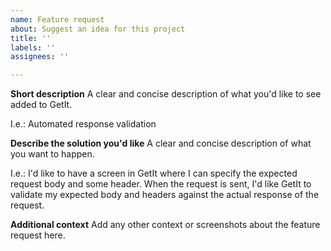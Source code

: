 ```yaml
---
name: Feature request
about: Suggest an idea for this project
title: ''
labels: ''
assignees: ''

---
```


**Short description**
A clear and concise description of what you'd like to see added to GetIt.

I.e.: Automated response validation

**Describe the solution you'd like**
A clear and concise description of what you want to happen.

I.e.: I'd like to have a screen in GetIt where I can specify the expected request body and some header. When the request is sent, I'd like GetIt to validate my expected body and headers against the actual response of the request.

**Additional context**
Add any other context or screenshots about the feature request here.
